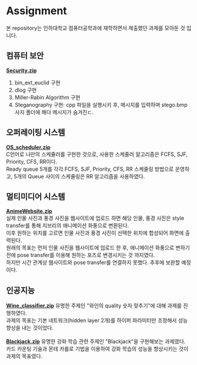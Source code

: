 # **Assignment**

본 repository는 인하대학교 컴퓨터공학과에 재학하면서 제출했던 과제를 모아둔 것 입니다.

## 컴퓨터 보안
**[Security.zip](https://github.com/Seomingyun/Assignment/blob/main/Security.zip)** <br>
1. bin_ext_euclid 구현
2. dlog 구현
3. Miller-Rabin Algorithm 구현
4. Steganography 구현: cpp 파일을 실행시키 후, 메시지를 입력하며 stego.bmp 사지 폴더에 해다 메시지가 숨겨진ㄷ.

## 오퍼레이팅 시스템
**[OS_scheduler.zip](https://github.com/Seomingyun/Assignment/blob/main/OS_scheduler.zip)**<br>
C언어로 나만의 스케쥴러를 구현한 것으로, 사용한 스케줄러 알고리즘은 FCFS, SJF, Priority, CFS, RR이다.<br>
Ready queue 5개를 각각 FCFS, SJF, Priority, CFS, RR 스케줄링 방법으로 운영하고, 5개의 Queue 사이의 스케쥴링은 RR 알고리즘을 사용하였다. <br>

## 멀티미디어 시스템
**[AnimeWebsite.zip](https://github.com/Seomingyun/Assignment/blob/main/AnimeWebsite.zip)**<br>
실제 인물 사진과 풍경 사진을 웹사이트에 업로드 하면 해당 인물, 풍경 사진은 style transfer를 통해 지브리의 애니메이션 화풍으로 변환된다. <br>
이후 원하는 위치를 고르면 인물 사진과 풍경 사진이 선택한 위치에 합성되어 화면에 출력된다.<br>
원래의 목표는 먼저 인물 사진을 웹사이트에 업로드 한 후, 애니메이션 화풍으로 변하기 전에 pose transfer를 이용해 원하는 포즈로 변경시키는 것 까지였다.<br>
하지만 시간 관계상 웹사이트와 pose transfer를 연결하지 못했다. 추후에 보완할 예정이다. <br>

## 인공지능
**[Wine_classifier.zip](https://github.com/Seomingyun/Assignment/blob/main/Wine_classifier.zip)**
유명한 주제인 "와인의 quality 숫자 맞추기"에 대해 과제를 진행하였다.<br>
과제의 목표는 기본 네트워크(hidden layer 2개)를 하이퍼 파라미터만 조정해서 성능 향상을 내는 것이었다. <br>
<br>
**[Blackjack.zip](https://github.com/Seomingyun/Assignment/blob/main/Blackjack.zip)**
유명한 강화 학습 관련 주제인 "Blackjack"을 구현해보는 과제였다.<br>
카드 카운팅 기술과 몬테 카를로 기법을 이용하여 강화 학습의 성능을 향상시키는 것이 과제의 목표였다.<br>
